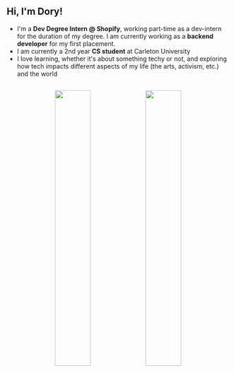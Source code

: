 ## Hi, I'm Dory!
- I'm a **Dev Degree Intern @ Shopify**, working part-time as a dev-intern for the duration of my degree. I am currently working as a **backend developer** for my first placement.
- I am currently a 2nd year **CS student** at Carleton University
- I love learning, whether it's about something techy or not, and exploring how tech impacts different aspects of my life (the arts, activism, etc.) and the world
## 
<!--
![Dory's GitHub stats](https://github-readme-stats-eight-gamma-35.vercel.app/api?username=doryzx&theme=merko&show_icons=true&count_private=true&hide=stars&show=prs_merged)
![Dory's GitHub stats](https://github-readme-streak-stats.herokuapp.com?user=doryzx&theme=merko)
-->

<p align="center">
  <img height="40%" width="auto" src="https://github-readme-stats-eight-gamma-35.vercel.app/api?username=doryzx&theme=shadow_green&show_icons=true&count_private=true&hide=stars&show=prs_merged&hide_border=true">
  <img height="40%" width="auto" src="https://github-readme-streak-stats.herokuapp.com?user=doryzx&theme=shadow_green&hide_border=true">
</p>
<!--
**doryzx/doryzx** is a ✨ _special_ ✨ repository because its `README.md` (this file) appears on your GitHub profile.

Here are some ideas to get you started:

- 🔭 I’m currently working on ...
- 🌱 I’m currently learning ...
- 👯 I’m looking to collaborate on ...
- 🤔 I’m looking for help with ...
- 💬 Ask me about ...
- 📫 How to reach me: ...
- 😄 Pronouns: ...
- ⚡ Fun fact: ...
-->
